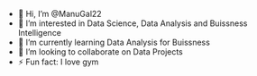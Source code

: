 - 👋 Hi, I’m @ManuGal22
- 👀 I’m interested in Data Science, Data Analysis and Buissness Intelligence
- 🌱 I’m currently learning Data Analysis for Buissness
- 💞️ I’m looking to collaborate on Data Projects
- ⚡ Fun fact: I love gym

